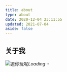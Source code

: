 ```yaml
---
title: about
type: about
date: 2020-12-04 23:11:55
updated: 2021-07-04
aside: false
---
```


## 关于我

![逗你玩呢](https://pic.imgdb.cn/item/6035c7765f4313ce25a94bea.gif)_Loading···_
